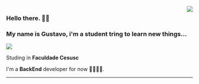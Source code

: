 <img align='right' src="https://github-readme-stats.vercel.app/api?username=iuricode&show_icons=true&title_color=783c00&text_color=af552e&icon_color=783c00&bg_color=f8efd4&cache_seconds=2300">

### Hello there. 👋👋
### My name is Gustavo, i'm a student tring to learn new things...

<img src="https://img.shields.io/static/v1?label=Overview&message=BenoGustavo&color=f8efd4&style=for-the-badge&logo=GitHub">

<p>

Studing in **Faculdade Cesusc**<br/>

I'm a **BackEnd** developer for now 👨‍💻👨‍💻.


</p>
<hr>
